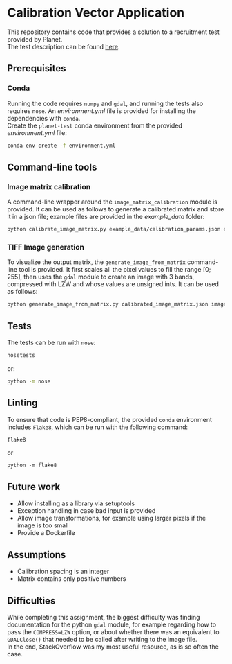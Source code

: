 # Calibration Vector Application

This repository contains code that provides a solution to a recruitment test provided by Planet.  
The test description can be found [here](test-description.md).


## Prerequisites

### Conda

Running the code requires `numpy` and `gdal`, and running the tests also requires `nose`. An _environment.yml_ file is provided for installing the dependencies with `conda`.  
Create the `planet-test` conda environment from the provided _environment.yml_ file:
```sh
conda env create -f environment.yml
```


## Command-line tools

### Image matrix calibration
A command-line wrapper around the `image_matrix_calibration` module is provided. It can be used as follows to generate a calibrated matrix and store it in a json file; example files are provided in the _example_data_ folder:
```sh
python calibrate_image_matrix.py example_data/calibration_params.json example_data/image_matrix.json > calibrated_image_matrix.json
```


### TIFF Image generation

To visualize the output matrix, the `generate_image_from_matrix` command-line tool is provided. It first scales all the pixel values to fill the range [0; 255], then uses the `gdal` module to create an image with 3 bands, compressed with LZW and whose values are unsigned ints. It can be used as follows:
```sh
python generate_image_from_matrix.py calibrated_image_matrix.json image.tif
```


## Tests

The tests can be run with `nose`:
```sh
nosetests
```

or:
```sh
python -m nose
```


## Linting

To ensure that code is PEP8-compliant, the provided `conda` environment includes `Flake8`, which can be run with the following command:
```sh
flake8
```

or
```
python -m flake8
```


## Future work
- Allow installing as a library via setuptools
- Exception handling in case bad input is provided
- Allow image transformations, for example using larger pixels if the image is too small
- Provide a Dockerfile


## Assumptions
- Calibration spacing is an integer
- Matrix contains only positive numbers


## Difficulties

While completing this assignment, the biggest difficulty was finding documentation for the python `gdal` module, for example regarding how to pass the `COMPRESS=LZW` option, or about whether there was an equivalent to `GDALClose()` that needed to be called after writing to the image file.  
In the end, StackOverflow was my most useful resource, as is so often the case.
